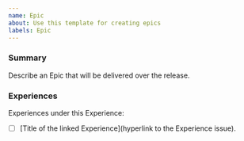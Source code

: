 ```yaml
---
name: Epic
about: Use this template for creating epics
labels: Epic
---
```


<!--This is  a template - feel free to delete any and all of it and replace as appropriate-->

### Summary

Describe an Epic that will be delivered over the release.


<!--We will include a markdown list of all Experiences under this Epic-->

### Experiences

Experiences under this Experience:

- [ ] [Title of the linked Experience](hyperlink to the Experience issue).
